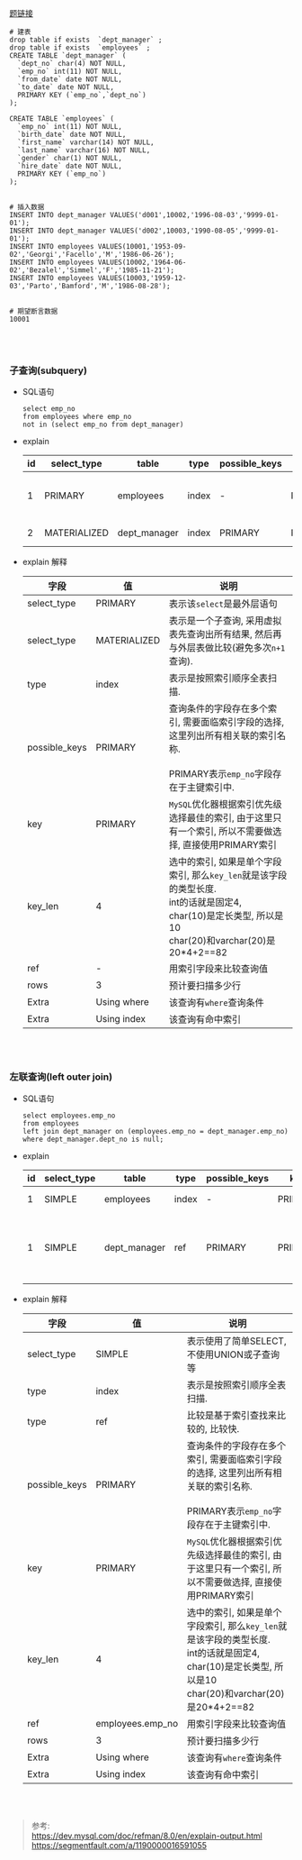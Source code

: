 [题链接](https://www.nowcoder.com/practice/32c53d06443346f4a2f2ca733c19660c?tpId=82&&tqId=29762&rp=1&ru=/activity/oj&qru=/ta/sql/question-ranking)

```shell
# 建表
drop table if exists  `dept_manager` ; 
drop table if exists  `employees` ; 
CREATE TABLE `dept_manager` (
  `dept_no` char(4) NOT NULL,
  `emp_no` int(11) NOT NULL,
  `from_date` date NOT NULL,
  `to_date` date NOT NULL,
  PRIMARY KEY (`emp_no`,`dept_no`)
);

CREATE TABLE `employees` (
  `emp_no` int(11) NOT NULL,
  `birth_date` date NOT NULL,
  `first_name` varchar(14) NOT NULL,
  `last_name` varchar(16) NOT NULL,
  `gender` char(1) NOT NULL,
  `hire_date` date NOT NULL,
  PRIMARY KEY (`emp_no`)
);


# 插入数据
INSERT INTO dept_manager VALUES('d001',10002,'1996-08-03','9999-01-01');
INSERT INTO dept_manager VALUES('d002',10003,'1990-08-05','9999-01-01');
INSERT INTO employees VALUES(10001,'1953-09-02','Georgi','Facello','M','1986-06-26');
INSERT INTO employees VALUES(10002,'1964-06-02','Bezalel','Simmel','F','1985-11-21');
INSERT INTO employees VALUES(10003,'1959-12-03','Parto','Bamford','M','1986-08-28');


# 期望断言数据
10001
```

&nbsp;   
&nbsp;  
### 子查询(subquery)
- SQL语句
  ```shell
  select emp_no
  from employees where emp_no
  not in (select emp_no from dept_manager)
  ```
- explain  

  |id|select_type|table|type|possible_keys|key|key_len|ref|rows|Extra|
  |---|---|---|---|---|---|---|---|---|---| 
  |1|PRIMARY|employees|index|-|PRIMARY|4|-|3|Using where; Using index|
  |2|MATERIALIZED|dept_manager|index|PRIMARY|PRIMARY|20|-|2|Using index|

- explain 解释
   
  |字段|值|说明|  
  |---|---|---|
  |select_type|PRIMARY|表示该`select`是最外层语句|
  |select_type|MATERIALIZED|表示是一个子查询, 采用虚拟表先查询出所有结果, 然后再与外层表做比较(避免多次`n+1`查询).|  
  |type|index|表示是按照索引顺序全表扫描.|
  |possible_keys|PRIMARY|查询条件的字段存在多个索引, 需要面临索引字段的选择, 这里列出所有相关联的索引名称.<br><br>PRIMARY表示`emp_no`字段存在于主键索引中.|
  |key|PRIMARY|`MySQL`优化器根据索引优先级选择最佳的索引, 由于这里只有一个索引, 所以不需要做选择, 直接使用PRIMARY索引|
  |key_len|4|选中的索引, 如果是单个字段索引, 那么`key_len`就是该字段的类型长度. <br>int的话就是固定4, <br>char(10)是定长类型, 所以是10<br>char(20)和varchar(20)是20*4+2==82| 
  |ref|-|用索引字段来比较查询值|
  |rows|3|预计要扫描多少行| 
  |Extra|Using where|该查询有`where`查询条件|
  |Extra|Using index|该查询有命中索引|

&nbsp;  
&nbsp;  
### 左联查询(left outer join)
- SQL语句
  ```shell
  select employees.emp_no 
  from employees 
  left join dept_manager on (employees.emp_no = dept_manager.emp_no) 
  where dept_manager.dept_no is null;
  ```
- explain  

  |id|select_type|table|type|possible_keys|key|key_len|ref|rows|Extra|
  |---|---|---|---|---|---|---|---|---|---| 
  |1|SIMPLE|employees|index|-|PRIMARY|4|-|3|Using index|
  |1|SIMPLE|dept_manager|ref|PRIMARY|PRIMARY|4|employees.emp_no|3|Using where; Using index; Not exists|

- explain 解释
   
  |字段|值|说明|  
  |---|---|---|
  |select_type|SIMPLE|表示使用了简单SELECT,不使用UNION或子查询等|
  |type|index|表示是按照索引顺序全表扫描.|
  |type|ref|比较是基于索引查找来比较的, 比较快.|
  |possible_keys|PRIMARY|查询条件的字段存在多个索引, 需要面临索引字段的选择, 这里列出所有相关联的索引名称.<br><br>PRIMARY表示`emp_no`字段存在于主键索引中.|
  |key|PRIMARY|`MySQL`优化器根据索引优先级选择最佳的索引, 由于这里只有一个索引, 所以不需要做选择, 直接使用PRIMARY索引|
  |key_len|4|选中的索引, 如果是单个字段索引, 那么`key_len`就是该字段的类型长度. <br>int的话就是固定4, <br>char(10)是定长类型, 所以是10<br>char(20)和varchar(20)是20*4+2==82| 
  |ref|employees.emp_no|用索引字段来比较查询值|
  |rows|3|预计要扫描多少行| 
  |Extra|Using where|该查询有`where`查询条件|
  |Extra|Using index|该查询有命中索引|

&nbsp;  
&nbsp;   
> 参考:  
> https://dev.mysql.com/doc/refman/8.0/en/explain-output.html   
> https://segmentfault.com/a/1190000016591055    

